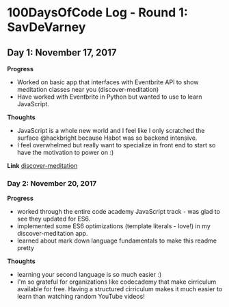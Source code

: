 # 100DaysOfCode Log - Round 1: SavDeVarney

## Day 1: November 17, 2017

**Progress**
- Worked on basic app that interfaces with Eventbrite API to show meditation classes near you (discover-meditation)
- Have worked with Eventbrite in Python but wanted to use to learn JavaScript.

**Thoughts**
- JavaScript is a whole new world and I feel like I only scratched the surface @hackbright because Habot was so backend intensive. 
- I feel overwhelmed but really want to specialize in front end to start so have the motivation to power on :) 

**Link**
[discover-meditation](https://github.com/savdevarney/discover-meditation)


### Day 2: November 20, 2017

**Progress**
- worked through the entire code academy JavaScript track - was glad to see they updated for ES6. 
- implemented some ES6 optimizations (template literals - love!) in my discover-meditation app.
- learned about mark down language fundamentals to make this readme pretty

**Thoughts**
- learning your second language is so much easier :) 
- I'm so grateful for organizations like codecademy that make cirriculum available for free.  Having a structured cirriculum makes it much easier to learn than watching random YouTube videos!

